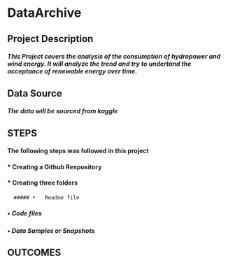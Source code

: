 # DataArchive
## Project Description
##### This Project covers the analysis of the consumption of hydropower  and wind energy. It will analyze the trend and try to undertand the acceptance of renewable energy over time.

## Data Source
##### The data will be sourced from kaggle


## STEPS
#### The following steps was followed in this project
#### * Creating a Github Respository
#### * Creating three folders 
      ##### •	Readme file
#####       •	Code files
#####       •	Data Samples or Snapshots





## OUTCOMES
